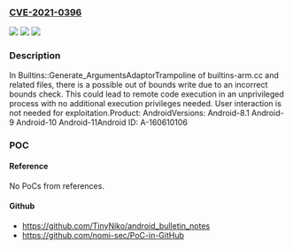 ### [CVE-2021-0396](https://cve.mitre.org/cgi-bin/cvename.cgi?name=CVE-2021-0396)
![](https://img.shields.io/static/v1?label=Product&message=Android&color=blue)
![](https://img.shields.io/static/v1?label=Version&message=n%2Fa&color=blue)
![](https://img.shields.io/static/v1?label=Vulnerability&message=Remote%20code%20execution&color=brighgreen)

### Description

In Builtins::Generate_ArgumentsAdaptorTrampoline of builtins-arm.cc and related files, there is a possible out of bounds write due to an incorrect bounds check. This could lead to remote code execution in an unprivileged process with no additional execution privileges needed. User interaction is not needed for exploitation.Product: AndroidVersions: Android-8.1 Android-9 Android-10 Android-11Android ID: A-160610106

### POC

#### Reference
No PoCs from references.

#### Github
- https://github.com/TinyNiko/android_bulletin_notes
- https://github.com/nomi-sec/PoC-in-GitHub

